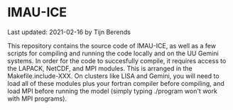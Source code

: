 # IMAU-ICE

Last updated: 2021-02-16 by Tijn Berends

This repository contains the source code of IMAU-ICE, as well as a few scripts for compiling and running the code locally and on the UU Gemini systems. In order for the code to succesfully compile, it requires access to the LAPACK, NetCDF, and MPI modules. This is arranged in the Makefile.include-XXX. On clusters like LISA and Gemini, you will need to load all of these modules plus your fortran compiler before compiling, and load MPI before running the model (simply typing ./program won't work with MPI programs).
